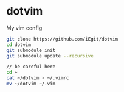 dotvim
======
My vim config

```sh
git clone https://github.com/iEgit/dotvim
cd dotvim
git submodule init
git submodule update --recursive

// be careful here
cd ~
cat ~/dotvim > ~/.vimrc
mv ~/dotvim ~/.vim

```
